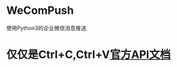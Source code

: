 # WeComPush

使用Python3的企业微信消息推送
# 仅仅是Ctrl+C,Ctrl+V[官方API文档](https://work.weixin.qq.com/api/doc/90000/90135/90235)

